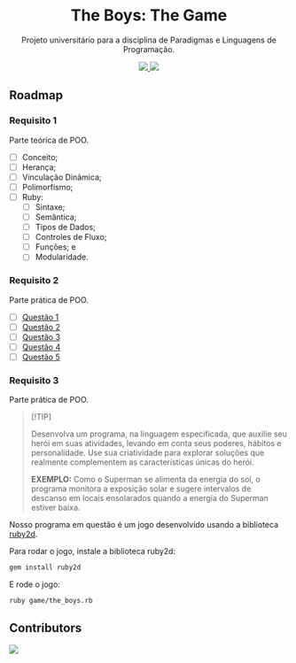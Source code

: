 <div align="center">
      
# The Boys: The Game

Projeto universitário para a disciplina de Paradigmas e Linguagens de Programação.

<a title="Discord" href="https://discord.gg/674gpDQUVq">
  <img src="https://img.shields.io/discord/809528329337962516?style=flat-square&label=discord&color=7289da&logo=discord&logoColor=white" />
</a>
<a title="Discord" href="https://discord.gg/VFW4hf6R">
  <img src="https://img.shields.io/discord/1079886326104604802?style=flat-square&label=discord&color=7289da&logo=discord&logoColor=white" />
</a>

</div>

## Roadmap

### Requisito 1

Parte teórica de POO.

- [ ] Conceito;
- [ ] Herança;
- [ ] Vinculação Dinâmica;
- [ ] Polimorfismo;
- [ ] Ruby:
  - [ ] Sintaxe;
  - [ ] Semântica;
  - [ ] Tipos de Dados;
  - [ ] Controles de Fluxo;
  - [ ] Funções; e
  - [ ] Modularidade.

### Requisito 2

Parte prática de POO.

- [ ] [Questão 1](questions/question_1.rb)
- [ ] [Questão 2](questions/question_2.rb)
- [ ] [Questão 3](questions/question_3.rb)
- [ ] [Questão 4](questions/question_4.rb)
- [ ] [Questão 5](questions/question_5.rb)

### Requisito 3

Parte prática de POO.

> \[!TIP]
>
> Desenvolva um programa, na linguagem especificada, que auxilie seu herói em suas atividades, levando em conta seus poderes, hábitos e personalidade. Use sua criatividade para explorar soluções que realmente complementem as características únicas do herói.
> 
> **EXEMPLO:**
> Como о Superman se alimenta da energia do sol, o programa monitora a exposição solar e sugere intervalos de descanso em locais ensolarados quando a energia do Superman estiver baixa.

Nosso programa em questão é um jogo desenvolvido usando a biblioteca [ruby2d](https://www.ruby2d.com/).

Para rodar o jogo, instale a biblioteca ruby2d:

```bash
gem install ruby2d
```

E rode o jogo:

```bash
ruby game/the_boys.rb
```

## Contributors

<a href="https://github.com/bdlukaa/the-boys-game/graphs/contributors">
  <img src="https://contrib.rocks/image?repo=bdlukaa/the-boys-game" />
</a>
